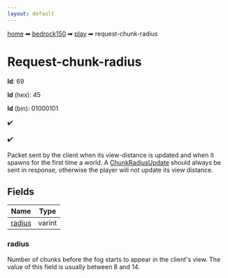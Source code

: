 ```yaml
---
layout: default
---
```


[home](/) ➡ [bedrock150](/protocol/bedrock150) ➡ [play](/protocol/bedrock150/play) ➡ request-chunk-radius

# Request-chunk-radius

**Id**: 69

**Id** (hex): 45

**Id** (bin): 01000101

✔️

✔️

Packet sent by the client when its view-distance is updated and when it spawns for the first time a world. A [ChunkRadiusUpdate](#play_chunk-radius_update) should always be sent in response, otherwise the player will not update its view distance.

## Fields

Name | Type
---|---
[radius](#radius) | varint

### radius

Number of chunks before the fog starts to appear in the client's view. The value of this field is usually between 8 and 14.


